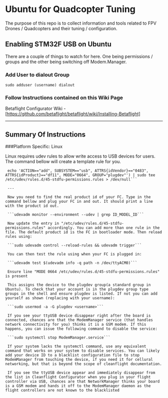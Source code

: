 # Ubuntu for Quadcopter Tuning

The purpose of this repo is to collect information and tools related to FPV Drones / Quadcopters and their tuning / configuration.


## Enabling STM32F USB on Ubuntu

There are a couple of things to watch for here. One being permissions / groups and the other being switching off Modem.Manager.

### Add User to dialout Group

```sudo adduser (username) dialout```

### Follow Instructions contained on this Wiki Page

Betaflight Configurator Wiki - [https://github.com/betaflight/betaflight/wiki/Installing-Betaflight]

------

## Summary Of Instructions 

###Platform Specific: Linux

Linux requires udev rules to allow write access to USB devices for users. The command bellow will create a template rule for you.

```(echo '# DFU (Internal bootloader for STM32 MCUs)'
 echo 'ACTION=="add", SUBSYSTEM=="usb", ATTRS{idVendor}=="0483", ATTRS{idProduct}=="df11", MODE="0664", GROUP="plugdev"') | sudo tee /etc/udev/rules.d/45-stdfu-permissions.rules > /dev/null```
 
 ---
 
 Now you need to find the real product id of your FC. Type in the command bellow and plug your FC in and out. It should print a line with the product id out.

 ```udevadm monitor --environment --udev | grep ID_MODEL_ID```

 Now update the entry in "/etc/udev/rules.d/45-stdfu-permissions.rules" accordingly. You can add more than one rule in the file. The default product id is the FC in bootloader mode. Then reload rules using:

 ```sudo udevadm control --reload-rules && udevadm trigger```

 You can then test the rule using when your FC is plugged in:

 ```udevadm test $(udevadm info -q path -n /dev/ttyACM0)```

 Ensure line "MODE 0664 /etc/udev/rules.d/45-stdfu-permissions.rules" is present

 This assigns the device to the plugdev group(a standard group in Ubuntu). To check that your account is in the plugdev group type groups in the shell and ensure plugdev is listed. If not you can add yourself as shown (replacing with your username):

 ```sudo usermod -a -G plugdev <username>```

 If you see your ttyUSB device disappear right after the board is connected, chances are that the ModemManager service (that handles network connectivity for you) thinks it is a GSM modem. If this happens, you can issue the following command to disable the service:

 ```sudo systemctl stop ModemManager.service```

 If your system lacks the systemctl command, use any equivalent command that works on your system to disable services. You can likely add your device ID to a blacklist configuration file to stop ModemManager from touching the device, if you need it for cellural networking, but that is beyond the scope of cleanflight documentation.

 If you see the ttyUSB device appear and immediately disappear from the list in Cleanflight Configurator when you plug in your flight controller via USB, chances are that NetworkManager thinks your board is a GSM modem and hands it off to the ModemManager daemon as the flight controllers are not known to the blacklisted

